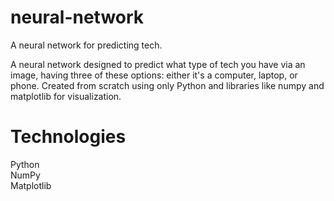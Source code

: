 # neural-network
A neural network for predicting tech.

A neural network designed to predict what type of tech you have via an image, having three of these options: either it's a computer, laptop, or phone. Created from scratch using only Python and libraries like numpy and matplotlib for visualization.

# Technologies
Python
<br>NumPy
<br>Matplotlib
